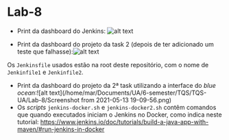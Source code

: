 # Lab-8

* Print da dashboard do Jenkins:
![alt text](/home/mar/Documents/UA/6-semester/TQS/TQS-UA/Lab-8/dashboard.png)

* Print da dashboard do projeto da task 2 (depois de ter adicionado um teste que falhasse):![alt text](/home/mar/Documents/UA/6-semester/TQS/TQS-UA/Lab-8/proj2_dashboard.png)

Os `Jenkinsfile` usados estão na root deste repositório, com o nome de `Jenkinfile1` e `Jenkinfile2`.

* Print da dashboard do projeto da 2ª task utilizando a interface do _blue ocean_:![alt text](/home/mar/Documents/UA/6-semester/TQS/TQS-UA/Lab-8/Screenshot from 2021-05-13 19-09-56.png)
* Os _scripts_ `jenkins-docker.sh` e `jenkins-docker2.sh` contêm comandos que quando executados iniciam o Jenkins no Docker, como indica neste tutorial: https://www.jenkins.io/doc/tutorials/build-a-java-app-with-maven/#run-jenkins-in-docker
  

